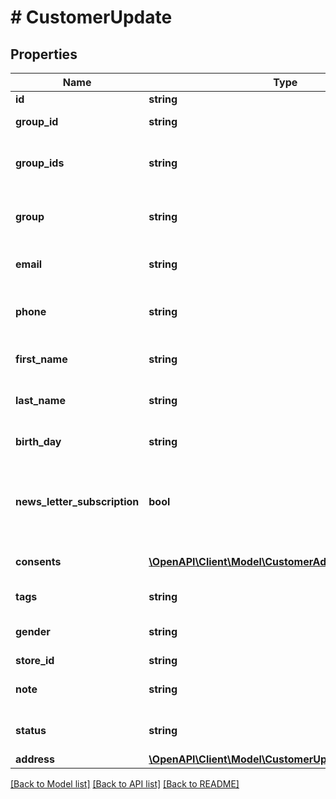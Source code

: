 # # CustomerUpdate

## Properties

Name | Type | Description | Notes
------------ | ------------- | ------------- | -------------
**id** | **string** | Entity id | [optional]
**group_id** | **string** | Customer group_id | [optional]
**group_ids** | **string** | Groups that will be assigned to a customer | [optional]
**group** | **string** | Defines the group where the customer | [optional]
**email** | **string** | Defines customer&#39;s email | [optional]
**phone** | **string** | Defines customer&#39;s phone number | [optional]
**first_name** | **string** | Defines customer&#39;s first name | [optional]
**last_name** | **string** | Defines customer&#39;s last name | [optional]
**birth_day** | **string** | Defines customer&#39;s birthday | [optional]
**news_letter_subscription** | **bool** | Defines whether the newsletter subscription is available for the user | [optional]
**consents** | [**\OpenAPI\Client\Model\CustomerAddConsentsInner[]**](CustomerAddConsentsInner.md) | Defines consents to notifications | [optional]
**tags** | **string** | Customer tags | [optional]
**gender** | **string** | Defines customer&#39;s gender | [optional]
**store_id** | **string** | Store Id | [optional]
**note** | **string** | The customer note. | [optional]
**status** | **string** | Defines customer&#39;s status | [optional]
**address** | [**\OpenAPI\Client\Model\CustomerUpdateAddressInner[]**](CustomerUpdateAddressInner.md) |  | [optional]

[[Back to Model list]](../../README.md#models) [[Back to API list]](../../README.md#endpoints) [[Back to README]](../../README.md)
